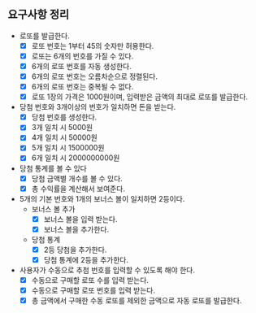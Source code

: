 ## 요구사항 정리

* 로또를 발급한다.
    * [X] 로또 번호는 1부터 45의 숫자만 허용한다.
    * [X] 로또는 6개의 번호를 가질 수 있다.
    * [X] 6개의 로또 번호를 자동 생성한다.
    * [X] 6개의 로또 번호는 오름차순으로 정렬된다.
    * [X] 6개의 로또 번호는 중복될 수 없다.
    * [X] 로또 1장의 가격은 1000원이며, 입력받은 금액의 최대로 로또를 발급한다.
* 당첨 번호와 3개이상의 번호가 일치하면 돈을 받는다.
    * [X] 당첨 번호를 생성한다.
    * [X] 3개 일치 시 5000원
    * [X] 4개 일치 시 50000원
    * [X] 5개 일치 시 1500000원
    * [X] 6개 일치 시 2000000000원
* 당첨 통계를 볼 수 있다
    * [X] 당첨 금액별 개수를 볼 수 있다.
    * [X] 총 수익률을 계산해서 보여준다.
* 5개의 기본 번호와 1개의 보너스 볼이 일치하면 2등이다.
    * 보너스 볼 추가
      * [X] 보너스 볼을 입력 받는다.
      * [X] 보너스 볼을 추가한다.
    * 당첨 통계
      * [X] 2등 당첨을 추가한다.
      * [X] 당첨 통계에 2등을 추가한다.
* 사용자가 수동으로 추첨 번호를 입력할 수 있도록 해야 한다.
  * [X] 수동으로 구매할 로또 수를 입력 받는다.
  * [X] 수동으로 구매할 로또 번호를 입력 받는다.
  * [X] 총 금액에서 구매한 수동 로또를 제외한 금액으로 자동 로또를 발급한다.
